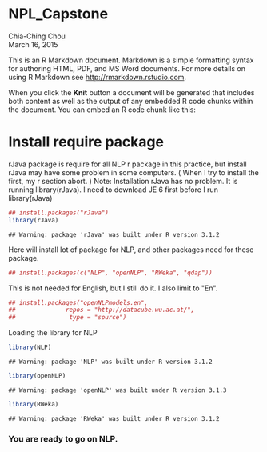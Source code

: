 # NPL_Capstone
Chia-Ching Chou  
March 16, 2015  

This is an R Markdown document. Markdown is a simple formatting syntax for authoring HTML, PDF, and MS Word documents. For more details on using R Markdown see <http://rmarkdown.rstudio.com>.

When you click the **Knit** button a document will be generated that includes both content as well as the output of any embedded R code chunks within the document. You can embed an R code chunk like this:

# Install require package
rJava package is require for all NLP r package in this practice, but install rJava may have some problem 
in some computers. ( When I try to install the first, my r section abort. )
Note: Installation rJava has no problem. It is running library(rJava).
I need to download JE 6 first before I run library(rJava)

```r
## install.packages("rJava")
library(rJava)
```

```
## Warning: package 'rJava' was built under R version 3.1.2
```
Here will install lot of package for NLP, and other packages need for these package. 

```r
## install.packages(c("NLP", "openNLP", "RWeka", "qdap"))
```
This is not needed for English, but I still do it. I also limit to "En".

```r
## install.packages("openNLPmodels.en",
##              repos = "http://datacube.wu.ac.at/",
##               type = "source")
```
Loading the library for NLP

```r
library(NLP)
```

```
## Warning: package 'NLP' was built under R version 3.1.2
```

```r
library(openNLP)
```

```
## Warning: package 'openNLP' was built under R version 3.1.3
```

```r
library(RWeka)
```

```
## Warning: package 'RWeka' was built under R version 3.1.2
```

### You are ready to go on NLP.




